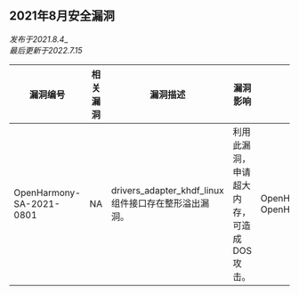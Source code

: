 ## 2021年8月安全漏洞
_发布于2021.8.4__<br/>
_最后更新于2022.7.15_

| 漏洞编号 | 相关漏洞 | 漏洞描述 | 漏洞影响 | 受影响的版本 | 受影响的仓库 | 修复链接 | 参考链接 |
| -------- |-------- | -------- | -------- | ----------- | ----------- | -------- | ------- |
|OpenHarmony-SA-2021-0801 | NA | drivers_adapter_khdf_linux组件接口存在整形溢出漏洞。| 利用此漏洞，申请超大内存，可造成DOS攻击。|OpenHarmony_release_v1.1.0<br/>OpenHarmony-v1.1.1-LTS|drivers_adapter_khdf_linux| [1.1.x](https://gitee.com/openharmony/drivers_adapter_khdf_linux/pulls/28/files) | 本项目组上报 |
